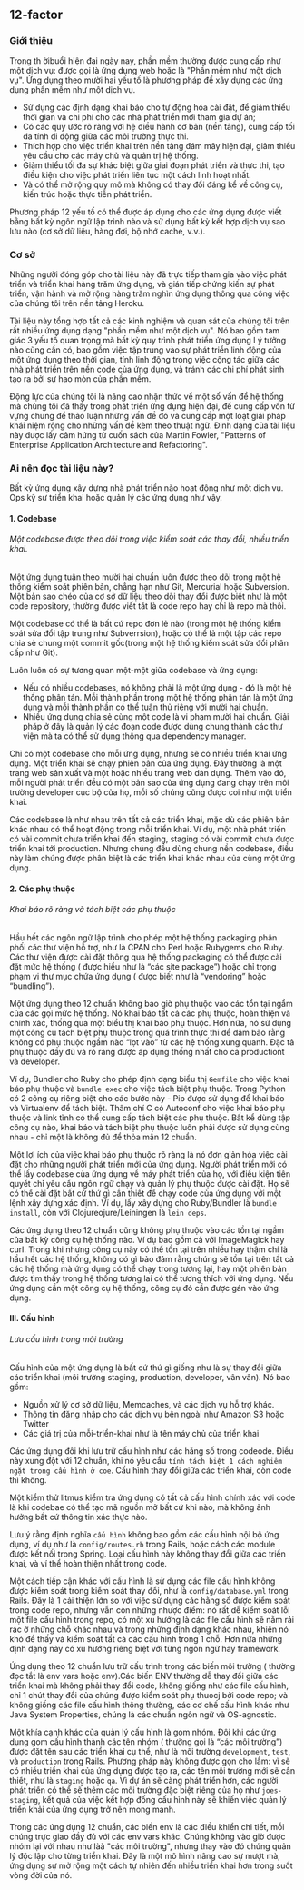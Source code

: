 ## 12-factor
### Giới thiệu
Trong th ờibuổi hiện đại ngày nay, phần mềm thường được cung cấp như một dịch vụ: được gọi là ứng dụng web hoặc là "Phần mềm như một dịch vụ".
Ứng dụng theo mười hai yếu tố là phương pháp để xây dựng các ứng dụng phần mềm như một dịch vụ.

- Sử dụng các định dạng khai báo cho tự động hóa cài đặt, để giảm thiểu thời gian và chi phí cho các nhà phát triển mới tham gia dự án;
- Có các quy ước rõ ràng với hệ điều hành cơ bản (nền tảng), cung cấp tối đa tính di động giữa các môi trường thực thi.
- Thích hợp cho việc triển khai trên nền tảng đám mây hiện đại, giảm thiểu yêu cầu cho các máy chủ và quản trị hệ thống.
- Giảm thiểu tối đa sự khác biệt giữa giai đoạn phát triển và thực thi, tạo điều kiện cho việc phát triển liên tục một cách linh hoạt nhất.
- Và có thể mở rộng quy mô mà không có thay đổi đáng kể về công cụ, kiến trúc hoặc thực tiễn phát triển.

Phương pháp 12 yếu tố có thể được áp dụng cho các ứng dụng được viết bằng bất kỳ ngôn ngữ lập trình nào và sử dụng bất kỳ kết hợp dịch vụ sao lưu nào (cơ sở dữ liệu, hàng đợi, bộ nhớ cache, v.v.).

### Cơ sở
Những người đóng góp cho tài liệu này đã trực tiếp tham gia vào việc phát triển và triển khai hàng trăm ứng dụng,
và gián tiếp chứng kiến sự phát triển, vận hành và mở rộng hàng trăm nghìn ứng dụng thông qua công việc của chúng tôi trên nền tảng Heroku.

Tài liệu này tổng hợp tất cả các kinh nghiệm và quan sát của chúng tôi trên rất nhiều ứng dụng dạng "phần mềm như một dịch vụ". Nó bao gồm tam giác 3 yếu tố quan trọng mà bất kỳ quy trình phát triển ứng dụng l
ý tưởng nào cũng cần có, bao gồm việc tập trung vào sự phát triển linh động của một ứng dụng theo thời gian, tính linh động trong việc cộng tác giữa các nhà phát triển trên nền code của ứng dụng, và tránh các chi phí phát sinh tạo ra bởi sự hao mòn của phần mềm.

Động lực của chúng tôi là nâng cao nhận thức về một số vấn đề hệ thống mà chúng tôi đã thấy trong phát triển ứng dụng hiện đại, để cung cấp vốn từ vựng chung để thảo luận những vấn đề đó và cung cấp một loạt giải pháp khái niệm rộng cho những vấn đề kèm theo thuật ngữ.
Định dạng của tài liệu này được lấy cảm hứng từ cuốn sách của Martin Fowler, "Patterns of Enterprise Application Architecture and Refactoring".

### Ai nên đọc tài liệu này?
Bất kỳ ứng dụng xây dựng nhà phát triển nào hoạt động như một dịch vụ. Ops kỹ sư triển khai hoặc quản lý các ứng dụng như vậy.

#### 1. Codebase
###### Một codebase được theo dõi trong việc kiểm soát các thay đổi, nhiều triển khai.
Một ứng dụng tuân theo mười hai chuẩn luôn được theo dõi trong một hệ thống kiểm soát phiên bản, chẳng hạn như Git, Mercurial hoặc Subversion.
Một bản sao chéo của cơ sở dữ liệu theo dõi thay đổi được biết như là một code repository, thường được viết tắt là code repo hay chỉ là repo mà thôi. 

Một codebase có thể là bất cứ repo đơn lẻ nào (trong một hệ thống kiểm soát sửa đổi tập trung như Subverrsion), hoặc có thể lả một tập các repo chia 
sẻ chung một commit gốc(trong một hệ thống kiểm soát sửa đổi phân cấp như Git). 

Luôn luôn có sự tương quan một-một giữa codebase và ứng dụng:
- Nếu có nhiều codebases, nó không phải là một ứng dụng - đó là một hệ thống phân tán. Mỗi thành phần trong một hệ thống phân tán là một ứng dụng và mỗi thành phần có thể tuân thủ riêng với mười hai chuẩn.
- Nhiều ứng dụng chia sẻ cùng một code là vi phạm mười hai chuẩn. Giải pháp ở đây là quản lý các đoạn code được dùng chung thành các thư viện mà ta có thể sử dụng thông qua dependency manager.

Chỉ có một codebase cho mỗi ứng dụng, nhưng sẽ có nhiều triển khai ứng dụng.
Một triển khai sẽ chạy phiên bản của ứng dụng. Đây thường là một trang web sản xuất và một hoặc nhiều trang web dàn dựng. 
Thêm vào đó, mỗi người phát triển  đều có một bản sao của ứng dụng đang chạy trên môi trường developer cục bộ của họ, mỗi số chúng cũng được coi như một triển khai.

Các codebase là như nhau trên tất cả các triển khai, mặc dù các phiên bản khác nhau có thể hoạt động trong mỗi triển khai.
Ví dụ, một nhà phát triển có vài commit chưa triển khai đến staging, staging có vài commit chưa được triển khai tới production. Nhưng chúng đều dùng chung nền codebase, điều này làm chúng được phân biệt là các triển khai khác nhau của cùng một ứng dụng.

#### 2. Các phụ thuộc
###### Khai báo rõ ràng và tách biệt các phụ thuộc
Hầu hết các ngôn ngữ lập trình cho phép một hệ thống packaging phân phối các thư viện hỗ trợ, như là CPAN cho Perl hoặc Rubygems cho Ruby. Các thư viện được cài đặt thông qua hệ thống packaging có thể được cài đặt mức hệ thống ( được hiểu như là “các site package”) hoặc chỉ trọng phạm vi thư mục chứa ứng dụng ( được biết như là “vendoring” hoặc “bundling”).

Một ứng dụng theo 12 chuẩn không bao giờ phụ thuộc vào các tồn tại ngầm của các gọi mức hệ thống. Nó khai báo tất cả các phụ thuộc, hoàn thiện và chính xác, thống qua một biểu thị khai báo phụ thuộc. Hơn nữa, nó sử dụng một công cụ tách biệt phụ thuộc trong quá trình thực thi để đảm bảo rằng không có phụ thuộc ngầm nào “lọt vào”  từ các hệ thống xung quanh. Đặc tả phụ thuộc đầy đủ và rõ ràng được áp dụng thống nhất cho cả productiont và developer.

Ví dụ, Bundler cho Ruby cho phép định dạng biểu thị `Gemfile` cho việc khai báo phụ thuộc và `bundle exec` cho việc tách biệt phụ thuộc. Trong Python có 2 công cụ riêng biệt cho các bước này - Pip được sử dụng để khai báo và Virtualenv để tách biệt. Thâm chí C có Autoconf cho việc khai báo phụ thuộc và link tĩnh có thể cung cấp tách biệt các phụ thuộc. Bất kể dùng tập công cụ nào, khai báo và tách biệt phụ thuộc luôn phải được sử dụng cùng nhau - chỉ một là không đủ để thỏa mãn 12 chuẩn.

Một lợi ích của việc khai báo phụ thuộc rõ ràng là nó đơn giản hóa việc cài đặt cho những người phát triển mới của ứng dụng. Người phát triển mới có thể lấy codebase của ứng dụng về máy phát triển của họ, với điều kiện tiên quyết chỉ yêu cầu ngôn ngữ chạy và quản lý phụ thuộc được cài đặt. Họ sẽ có thể cài đặt bất cứ thứ gì cần thiết để chạy code của ứng dụng với một lệnh xây dựng xác định. Ví dụ, lấy xây dựng cho Ruby/Bundler là `bundle install`, còn với Clojureojure/Leiningen là `lein deps`.

Các ứng dụng theo 12 chuẩn cũng không phụ thuộc vào các tồn tại ngầm của bất kỳ công cụ hệ thống nào. Ví dụ bao gồm cả với ImageMagick hay curl. Trong khi nhưng công cụ này có thể tồn tại trên nhiều hay thậm chí là hầu hết các hệ thống, không có gì bảo đảm rằng chúng sẽ tồn tại trên tất cả các hệ thống mà ứng dụng có thể chạy trong tương lại, hay một phiên bản được tìm thấy trong hệ thống tương lai có thể tương thích với ứng dụng. Nếu ứng dụng cần một công cụ hệ thống, công cụ đó cần được gán vào ứng dụng.

#### III. Cấu hình
###### Lưu cấu hình trong môi trường
Cấu hình của một ứng dụng là bất cứ thứ gì giống như là sự thay đổi giữa các triển khai (môi trường staging, production, developer, vân vân). Nó bao gồm:

- Nguồn xử lý cơ sở dữ liệu, Memcaches, và các dịch vụ hỗ trợ khác.
- Thông tin đăng nhập cho các dịch vụ bên ngoài như Amazon S3 hoặc Twitter
- Các giá trị của mỗi-triển-khai như là tên máy chủ của triển khai

Các ứng dụng đôi khi lưu trữ cấu hình như các hằng số trong codeode. Điều này xung đột với 12 chuẩn, khi nó yêu cầu `tính tách biệt 1 cách nghiêm ngặt trong cấu hình ở coe`. Cấu hình thay đổi  giữa các triển khai, còn code thì không.

Một kiểm thử litmus kiểm tra ứng dụng có tất cả cấu hình chính xác với code là khi codebae có thể tạo mã nguồn mở bất cứ khi nào, mà không ảnh hưởng bất cứ thông tin xác thực nào.

Lưu ý rằng định nghĩa `cấu hình` không bao gồm các cấu hình nội bộ ứng dụng, ví dụ như là `config/routes.rb` trong Rails, hoặc cách các module được kết nối trong Spring. Loại cấu hình này không thay đổi giữa các triển khai, và ví thể hoàn thiện nhất trong code.

Một cách tiếp cận khác với cấu hình là sử dụng các file cấu hình không được kiểm soát trong kiểm soát thay đổi, như là `config/database.yml` trong Rails. Đây là 1 cải thiện lớn so với việc sử dụng các hằng số được kiểm soát trong code repo, nhưng vẫn còn những nhược điểm: nó rất dễ kiểm soát lỗi một file cấu hình trong repo, có một xu hướng là các file cấu hình sẽ nằm rải rác ở những chỗ khác nhau và trong những định dạng khác nhau, khiên nó khó để thấy và kiểm soát tất cả các cấu hình trong 1 chỗ. Hơn nữa những định dạng này có xu hướng riêng biệt với từng ngôn ngữ hay framework.

Ứng dụng theo 12 chuẩn lưu trữ cấu trình trong các biến môi trường ( thường đọc tắt là env vars hoặc env).Các biến ENV thường dễ thay đổi giữa các triển khai mà không phải thay đổi code, không giống như các file cấu hình, chỉ 1 chút thay đổi của chúng được kiểm soát phụ thuocj bởi code repo; và không giống các file cấu hình thông thường,  các cơ chế cấu hình khác như Java System Properties, chúng là các chuẩn ngôn ngữ và OS-agnostic.

Một khía cạnh khác của quản lý cấu hình là gom nhóm. Đôi khi các ứng dụng gom cấu hình thành các tên nhóm ( thường gọi là “các môi trường”) được đặt tên sau các triển khai cụ thể, như là môi trường `development`, `test`, và `production` trong Rails. Phương pháp này không được gọn cho lắm: vì sẽ có nhiều triển khai của ứng dụng được tạo ra, các tên môi trường mới sẽ cần thiết, như là `staging` hoặc `qa`. Vì dự án sẽ càng phát triển hơn, các người phát triển có thể sẽ thêm các môi trường đặc biệt riêng của họ như `joes-staging`, kết quả của việc kết hợp đống cấu hình này sẽ khiến việc quản lý triển khải của ứng dụng trở nên mong manh.

Trong các ứng dụng 12 chuẩn, các biến env là các điều khiển chi tiết, mỗi chúng trực giao đầy đủ với các env vars khác. Chúng không vào giờ được nhóm lại với nhau như làà "các môi trường", nhưng thay vào đó chúng quản lý độc lập cho từng triển khai. Đây là một mô hình nâng cao sự mượt mà, ứng dụng sự mở rộng một cách tự nhiên đến nhiều triển khai hơn trong suốt vòng đời của nó.


